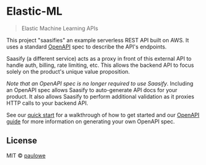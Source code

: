 # Elastic-ML

> Elastic Machine Learning APIs

This project "saasifies" an example serverless REST API built on AWS. It uses a standard [OpenAPI](https://swagger.io/specification/) spec to describe the API's endpoints.

Saasify (a different service) acts as a proxy in front of this external API to handle auth, billing, rate limiting, etc. This allows the backend API to focus solely on the product's unique value proposition.


_Note that an OpenAPI spec is no longer required to use Saasify_. Including an OpenAPI spec allows Saasify to auto-generate API docs for your product. It also allows Saasify to perform additional validation as it proxies HTTP calls to your backend API.

See our [quick start](https://docs.saasify.sh/#/quick-start) for a walkthrough of how to get started and our [OpenAPI guide](https://docs.saasify.sh/#/openapi) for more information on generating your own OpenAPI spec.

## License

MIT © [paulowe](https://github.com/paulowe)
